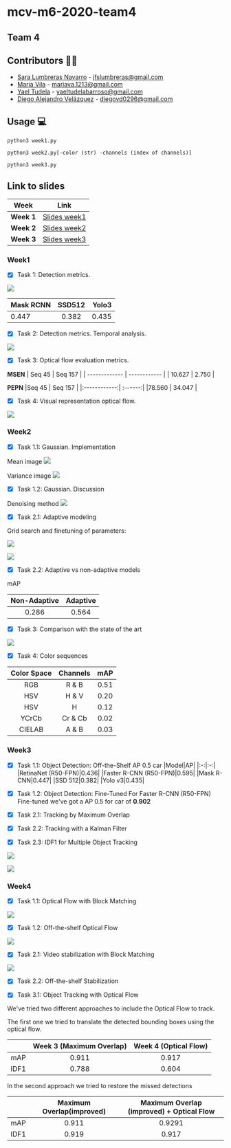 # mcv-m6-2020-team4
## Team 4
## Contributors 👫👫
- [Sara Lumbreras Navarro](https://github.com/lunasara) - jfslumbreras@gmail.com
- [Maria Vila](https://github.com/mariavila) - mariava.1213@gmail.com
- [Yael Tudela](https://github.com/yaeltudela) - yaeltudelabarroso@gmail.com
- [Diego Alejandro Velázquez](https://github.com/dvd42) - diegovd0296@gmail.com


## Usage 💻
```
python3 week1.py
```

```
python3 week2.py[-color (str) -channels (index of channels)]
```

```
python3 week3.py
```


## Link to slides

| Week | Link |
| ------------- | ------------ |
|**Week 1**|[Slides week1](https://docs.google.com/presentation/d/16PFxQ5oOF8AiYmNZvJJbCN2tBN9ZxJ5noHVAtzE7whU/edit?usp=sharing)|
|**Week 2**|[Slides week2](https://docs.google.com/presentation/d/1-UHPhtYsmF_734AwNUiY4mrO-wnJpJK_MNgYcoq-Xbs/edit?usp=sharing)|
|**Week 3**|[Slides week3](https://docs.google.com/presentation/d/1Adx_ArI-yE8k_10-vO0ZZc20_3yzGV9KDUf5H1HKdTk/edit?usp=sharing)|




### Week1 
* [x] Task 1: Detection metrics.

![](https://github.com/mcv-m6-video/mcv-m6-2020-team4/blob/master/frame_guai.png)

| Mask RCNN     | SSD512        | Yolo3 |
| ------------- |:-------------:| -----:|
| 0.447         | 0.382         | 0.435 |


* [x] Task 2: Detection metrics. Temporal analysis.

![](https://github.com/mcv-m6-video/mcv-m6-2020-team4/blob/master/Results/Week1/iou_noisy.gif)

* [x] Task 3: Optical flow evaluation metrics.

**MSEN**
| Seq 45        | Seq 157      | 
| ------------- | ------------ |
| 10.627        | 2.750        | 

**PEPN**
|Seq 45        | Seq 157 |
|:------------:| :------:|
|78.560        | 34.047  |

* [x] Task 4: Visual representation optical flow.

![](https://github.com/mcv-m6-video/mcv-m6-2020-team4/blob/master/Results/Week1/OF.PNG)


### Week2

* [x] Task 1.1: Gaussian. Implementation

Mean image
![](https://github.com/mcv-m6-video/mcv-m6-2020-team4/blob/master/Results/Week2/mu.png)

Variance image
![](https://github.com/mcv-m6-video/mcv-m6-2020-team4/blob/master/Results/Week2/simga.png)

* [x] Task 1.2: Gaussian. Discussion

Denoising method
![](https://github.com/mcv-m6-video/mcv-m6-2020-team4/blob/master/Results/Week2/denoise.gif)

* [x] Task 2.1: Adaptive modeling 

Grid search and finetuning of parameters:

![](https://github.com/mcv-m6-video/mcv-m6-2020-team4/blob/master/Results/Week2/2_1.PNG)

![](https://github.com/mcv-m6-video/mcv-m6-2020-team4/blob/master/Results/Week2/2_1b.PNG)

* [x] Task 2.2: Adaptive vs non-adaptive models

mAP

|Non-Adaptive        | Adaptive |
|:------------------:| :-------:|
|0.286               | 0.564    |


* [x] Task 3: Comparison with the state of the art

![](https://github.com/mcv-m6-video/mcv-m6-2020-team4/blob/master/Results/Week2/graph.png)

* [x] Task 4: Color sequences

|Color Space|Channels|mAP|
|:-:|:-:|:-:|
|RGB|R & B|0.51|
|HSV|H & V|0.20|
|HSV|H|0.12|
|YCrCb|Cr & Cb|0.02|
|CIELAB|A & B|0.03|


### Week3
* [x] Task 1.1: Object Detection: Off-the-Shelf
AP 0.5 car
|Model|AP|
|:-:|:-:|
|RetinaNet (R50-FPN)|0.436|
|Faster R-CNN (R50-FPN)|0.595|
|Mask R-CNN|0.447|
|SSD 512|0.382|
|Yolo v3|0.435|

* [x] Task 1.2: Object Detection: Fine-Tuned
 For Faster R-CNN (R50-FPN) Fine-tuned we've got a AP 0.5 for car of **0.902**

* [x] Task 2.1: Tracking by Maximum Overlap
* [x] Task 2.2: Tracking with a Kalman Filter
* [x] Task 2.3: IDF1 for Multiple Object Tracking

![](https://github.com/mcv-m6-video/mcv-m6-2020-team4/blob/master/Results/Week3/apcar.png)

![](https://github.com/mcv-m6-video/mcv-m6-2020-team4/blob/master/Results/Week3/idf1.png)


### Week4

* [x] Task 1.1: Optical Flow with Block Matching

![](https://github.com/mcv-m6-video/mcv-m6-2020-team4/blob/master/Results/Week4/task11.PNG)

* [x] Task 1.2: Off-the-shelf Optical Flow

![](https://github.com/mcv-m6-video/mcv-m6-2020-team4/blob/master/Results/Week4/task12.PNG)

* [x] Task 2.1: Video stabilization with Block Matching

![](https://github.com/mcv-m6-video/mcv-m6-2020-team4/blob/master/Results/Week4/task21.gif)

* [x] Task 2.2: Off-the-shelf Stabilization

* [x] Task 3.1: Object Tracking with Optical Flow

We've tried two different approaches to include the Optical Flow to track.

The first one we tried to translate the detected bounding boxes using the optical flow.  

||Week 3 (Maximum Overlap) |Week 4 (Optical Flow)|
|:-:|:-:|:-:|
|mAP|0.911|0.917|
|IDF1|0.788|0.604|

In the second approach we tried to restore the missed detections
  
||Maximum Overlap(improved)|Maximum Overlap (improved) +  Optical Flow|
|:-:|:-:|:-:|
|mAP|0.911|0.9291|
|IDF1|0.919|0.917|





